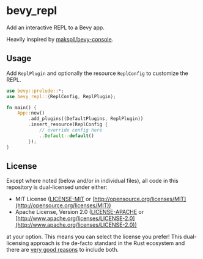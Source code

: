 # bevy_repl
Add an interactive REPL to a Bevy app.

Heavily inspired by [makspll/bevy-console](https://github.com/makspll/bevy-console).

## Usage

Add `ReplPlugin` and optionally the resource `ReplConfig` to customize the REPL.

```rust
use bevy::prelude::*;
use bevy_repl::{ReplConfig, ReplPlugin};

fn main() {
    App::new()
        .add_plugins((DefaultPlugins, ReplPlugin))
        .insert_resource(ReplConfig {
            // override config here
            ..Default::default()
        });
}
```

## License

Except where noted (below and/or in individual files), all code in this
repository is dual-licensed under either:

* MIT License ([LICENSE-MIT](LICENSE-MIT) or
  [http://opensource.org/licenses/MIT](http://opensource.org/licenses/MIT))
* Apache License, Version 2.0 ([LICENSE-APACHE](LICENSE-APACHE) or
  [http://www.apache.org/licenses/LICENSE-2.0](http://www.apache.org/licenses/LICENSE-2.0))

at your option. This means you can select the license you prefer! This
dual-licensing approach is the de-facto standard in the Rust ecosystem and there
are [very good reasons](https://github.com/bevyengine/bevy/issues/2373) to
include both.
